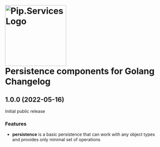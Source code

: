 # <img src="https://uploads-ssl.webflow.com/5ea5d3315186cf5ec60c3ee4/5edf1c94ce4c859f2b188094_logo.svg" alt="Pip.Services Logo" width="200"> <br/> Persistence components for Golang Changelog

## <a name="1.0.0"></a> 1.0.0 (2022-05-16) 

Initial public release

### Features
* **persistence** is a basic persistence that can work with any object types and provides only minimal set of operations
